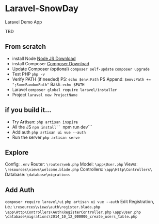 # Laravel-SnowDay
Laravel Demo App

TBD


## From scratch
* install Node
 [Node JS Download](https://nodejs.org/en/download/)
* install Composer
 [Composer Download](https://getcomposer.org/download/)
* Update Composer (optional)
```composer self-update```
```composer upgrade```
* Test PHP
```php -v```
* Verify PATH (if needed)
PS: ```echo $env:Path```
PS Append: ```$env:Path += ";SomeRandomPath"```
Bash: ```echo $PATH```
* Laravel
```composer global require laravel/installer```
* Project
```laravel new ProjectName```

## if you build it...
* Try Artisan:
 ```php artisan inspire```
* All the JS
 ```npm install``
 ```npm run dev```
* Add auth
 ```php artisan ui vue --auth```
* Run the server
```php artisan serve```

## Explore
Config:
```.env```
Router:
```\routes\web.php```
Model:
```\app\User.php```
Views:
```\resources\views\welcome.blade.php```
Controllers:
```\app\Http\Controllers\```
Database:
```\database\migrations```

## Add Auth
```composer require laravel/ui```
```php artisan ui vue --auth```
Edit Registration, i.e.:
```\resources\views\auth\register.blade.php```
```\app\Http\Controllers\Auth\RegisterController.php```
```\app\User.php```
```\database\migrations\2014_10_12_000000_create_users_table.php```